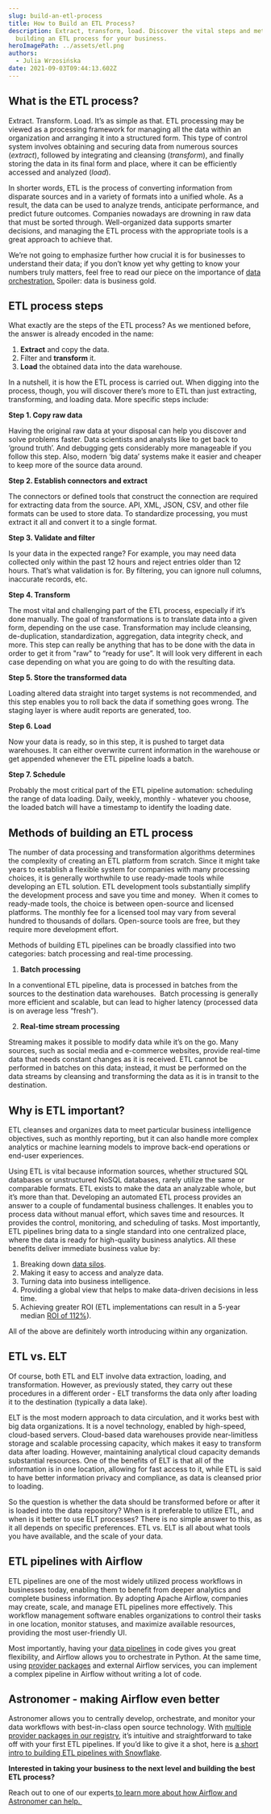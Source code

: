 ```yaml
---
slug: build-an-etl-process
title: How to Build an ETL Process?
description: Extract, transform, load. Discover the vital steps and methods of
  building an ETL process for your business.
heroImagePath: ../assets/etl.png
authors:
  - Julia Wrzosińska
date: 2021-09-03T09:44:13.602Z
---
```

<!-- markdownlint-disable MD036 MD029 -->
## What is the ETL process?

Extract. Transform. Load. It’s as simple as that. ETL processing may be viewed as a processing framework for managing all the data within an organization and arranging it into a structured form. This type of control system involves obtaining and securing data from numerous sources (*extract*), followed by integrating and cleansing (*transform*), and finally storing the data in its final form and place, where it can be efficiently accessed and analyzed (*load*). 

In shorter words, ETL is the process of converting information from disparate sources and in a variety of formats into a unified whole. As a result, the data can be used to analyze trends, anticipate performance, and predict future outcomes. Companies nowadays are drowning in raw data that must be sorted through. Well-organized data supports smarter decisions, and managing the ETL process with the appropriate tools is a great approach to achieve that. 

We’re not going to emphasize further how crucial it is for businesses to understand their data; if you don’t know yet why getting to know your numbers truly matters, feel free to read our piece on the importance of [data orchestration.](https://www.astronomer.io/blog/what-is-data-orchestration) Spoiler: data is business gold.

## ETL process steps

What exactly are the steps of the ETL process? As we mentioned before, the answer is already encoded in the name:

1. **Extract** and copy the data.
2. Filter and **transform** it.
3. **Load** the obtained data into the data warehouse.

In a nutshell, it is how the ETL process is carried out. When digging into the process, though, you will discover there’s more to ETL than just extracting, transforming, and loading data. More specific steps include:

**Step 1. Copy raw data** 

Having the original raw data at your disposal can help you discover and solve problems faster. Data scientists and analysts like to get back to ‘ground truth’. And debugging gets considerably more manageable if you follow this step. Also, modern ‘big data’ systems make it easier and cheaper to keep more of the source data around.

**Step 2. Establish connectors and extract**

The connectors or defined tools that construct the connection are required for extracting data from the source. API, XML, JSON, CSV, and other file formats can be used to store data. To standardize processing, you must extract it all and convert it to a single format.

**Step 3. Validate and filter**

Is your data in the expected range? For example, you may need data collected only within the past 12 hours and reject entries older than 12 hours. That’s what validation is for. By filtering, you can ignore null columns, inaccurate records, etc.

**Step 4. Transform**

The most vital and challenging part of the ETL process, especially if it’s done manually. The goal of transformations is to translate data into a given form, depending on the use case. Transformation may include cleansing, de-duplication, standardization, aggregation, data integrity check, and more. This step can really be anything that has to be done with the data in order to get it from "raw" to “ready for use”. It will look very different in each case depending on what you are going to do with the resulting data.

**Step 5. Store the transformed data**

Loading altered data straight into target systems is not recommended, and this step enables you to roll back the data if something goes wrong. The staging layer is where audit reports are generated, too. 

**Step 6. Load**

Now your data is ready, so in this step, it is pushed to target data warehouses. It can either overwrite current information in the warehouse or get appended whenever the ETL pipeline loads a batch. 

**Step 7. Schedule**

Probably the most critical part of the ETL pipeline automation: scheduling the range of data loading. Daily, weekly, monthly - whatever you choose, the loaded batch will have a timestamp to identify the loading date.

## Methods of building an ETL process

The number of data processing and transformation algorithms determines the complexity of creating an ETL platform from scratch. Since it might take years to establish a flexible system for companies with many processing choices, it is generally worthwhile to use ready-made tools while developing an ETL solution. ETL development tools substantially simplify the development process and save you time and money.  When it comes to ready-made tools, the choice is between open-source and licensed platforms. The monthly fee for a licensed tool may vary from several hundred to thousands of dollars. Open-source tools are free, but they require more development effort. 

Methods of building ETL pipelines can be broadly classified into two categories: batch processing and real-time processing.

1. **Batch processing**

In a conventional ETL pipeline, data is processed in batches from the sources to the destination data warehouses.  Batch processing is generally more efficient and scalable, but can lead to higher latency (processed data is on average less “fresh”). 

2. **Real-time stream processing**

Streaming makes it possible to modify data while it’s on the go. Many sources, such as social media and e-commerce websites, provide real-time data that needs constant changes as it is received. ETL cannot be performed in batches on this data; instead, it must be performed on the data streams by cleansing and transforming the data as it is in transit to the destination.

## Why is ETL important?

ETL cleanses and organizes data to meet particular business intelligence objectives, such as monthly reporting, but it can also handle more complex analytics or machine learning models to improve back-end operations or end-user experiences.

Using ETL is vital because information sources, whether structured SQL databases or unstructured NoSQL databases, rarely utilize the same or comparable formats. ETL exists to make the data an analyzable whole, but it’s more than that. Developing an automated ETL process provides an answer to a couple of fundamental business challenges. It enables you to process data without manual effort, which saves time and resources. It provides the control, monitoring, and scheduling of tasks. Most importantly, ETL pipelines bring data to a single standard into one centralized place, where the data is ready for high-quality business analytics. All these benefits deliver immediate business value by:

1. Breaking down [data silos](https://www.astronomer.io/blog/data-silos-what-are-they-how-to-fix-them).
2. Making it easy to access and analyze data.
3. Turning data into business intelligence.
4. Providing a global view that helps to make data-driven decisions in less time.
5. Achieving greater ROI (ETL implementations can result in a 5-year median [ROI of 112%](https://www.springpeople.com/blog/training-development-program-how-to-evaluate-roi/)). 

All of the above are definitely worth introducing within any organization.

## ETL vs. ELT

Of course, both ETL and ELT involve data extraction, loading, and transformation. However, as previously stated, they carry out these procedures in a different order - ELT transforms the data only after loading it to the destination (typically a data lake).

ELT is the most modern approach to data circulation, and it works best with big data organizations. It is a novel technology, enabled by high-speed, cloud-based servers. Cloud-based data warehouses provide near-limitless storage and scalable processing capacity, which makes it easy to transform data after loading. However, maintaining analytical cloud capacity demands substantial resources. One of the benefits of ELT is that all of the information is in one location, allowing for fast access to it, while ETL is said to have better information privacy and compliance, as data is cleansed prior to loading.

So the question is whether the data should be transformed before or after it is loaded into the data repository? When is it preferable to utilize ETL, and when is it better to use ELT processes? There is no simple answer to this, as it all depends on specific preferences. ETL vs. ELT is all about what tools you have available, and the scale of your data.

## ETL pipelines with Airflow

ETL pipelines are one of the most widely utilized process workflows in businesses today, enabling them to benefit from deeper analytics and complete business information. By adopting Apache Airflow, companies may create, scale, and manage ETL pipelines more effectively. This workflow management software enables organizations to control their tasks in one location, monitor statuses, and maximize available resources, providing the most user-friendly UI. 

Most importantly, having your [data pipelines](https://www.astronomer.io/blog/data-pipeline) in code gives you great flexibility, and Airflow allows you to orchestrate in Python. At the same time, using [provider packages](https://www.astronomer.io/blog/astronomer-registry) and external Airflow services, you can implement a complex pipeline in Airflow without writing a lot of code. 

## Astronomer - making Airflow even better

Astronomer allows you to centrally develop, orchestrate, and monitor your data workflows with best-in-class open source technology. With [multiple provider packages in our registry](https://registry.astronomer.io/providers/), it’s intuitive and straightforward to take off with your first ETL pipelines. If you’d like to give it a shot, here is [a short intro to building ETL pipelines with Snowflake](https://www.astronomer.io/events/recaps/intro-airflow-for-etl-with-snowflake). 

**Interested in taking your business to the next level and building the best ETL process?** 

Reach out to one of our experts[ to learn more about how Airflow and Astronomer can help. ](https://www.astronomer.io/get-astronomer)
